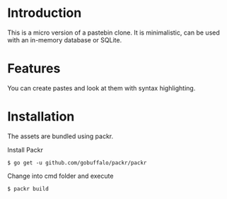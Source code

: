 # Introduction
This is a micro version of a pastebin clone. It is minimalistic, can be used with an in-memory database or SQLite.

# Features
You can create pastes and look at them with syntax highlighting.

# Installation
The assets are bundled using packr.

Install Packr
```text
$ go get -u github.com/gobuffalo/packr/packr
```


Change into cmd folder and execute
```text
$ packr build
```